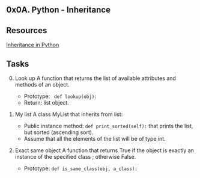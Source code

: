 ## 0x0A. Python - Inheritance

## Resources

[Inheritance in Python](https://www.geeksforgeeks.org/inheritance-in-python/)


## Tasks

0. Look up
A function that returns the list of available attributes and methods of an object.
	+ Prototype: ``` def lookup(obj):```
	+ Return: list object.

0. My list
A class MyList that inherits from list:
	+ Public instance method: ```def print_sorted(self):``` that prints the list, but sorted (ascending sort).
	+ Assume that all the elements of the list will be of type int.

0. Exact same object
A function that returns True if the object is exactly an instance of the specified class ; otherwise False.
	+ Prototype: ```def is_same_class(obj, a_class):```
	
